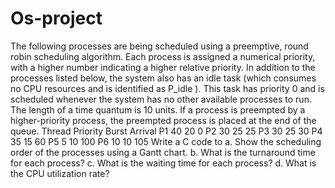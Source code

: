 # Os-project

The following processes are being scheduled using a preemptive, round robin scheduling algorithm. Each process is assigned a numerical priority, with a higher number indicating a higher relative priority. In addition to the processes listed below, the system also has an idle task (which consumes no CPU resources and is identified as P_idle ). This task has priority 0 and is scheduled whenever the system has no other available processes to run. The length of a time quantum is 10 units. If a process is preempted by a higher-priority process, the preempted process is placed at the end of the queue. 
Thread Priority Burst Arrival 
P1 40 20 0 
P2 30 25 25 
P3 30 25 30 
P4 35 15 60 
P5 5 10 100 
P6 10 10 105 
Write a C code to 
a. Show the scheduling order of the processes using a Gantt chart. 
b. What is the turnaround time for each process? 
c. What is the waiting time for each process? 
d. What is the CPU utilization rate?
